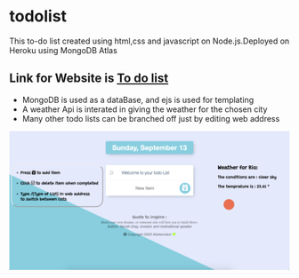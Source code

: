 # todolist
 This to-do list created using html,css and javascript on Node.js.Deployed on Heroku using MongoDB Atlas 
 ## Link for Website is <a href ="https://protected-cove-66533.herokuapp.com/">To do list<a>
 * MongoDB is used as a dataBase, and ejs is used for templating
 * A weather Api is interated in giving the weather for the chosen city
 * Many other todo lists can be branched off just by editing web address

![](/CoverImage.png)
